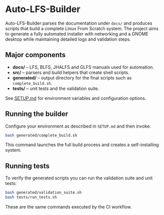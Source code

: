 # Auto-LFS-Builder

Auto-LFS-Builder parses the documentation under `docs/` and produces
scripts that build a complete Linux From Scratch system. The project
aims to generate a fully automated installer with networking and a
GNOME desktop while maintaining detailed logs and validation steps.

## Major components

- **docs/** – LFS, BLFS, JHALFS and GLFS manuals used for automation.
- **src/** – parsers and build helpers that create shell scripts.
- **generated/** – output directory for the final scripts such as
  `complete_build.sh`.
- **tests/** – unit tests and the validation suite.

See [SETUP.md](SETUP.md) for environment variables and configuration
options.

## Running the builder

Configure your environment as described in `SETUP.md` and then invoke:

```bash
bash generated/complete_build.sh
```

This command launches the full build process and creates a self-installing system.

## Running tests

To verify the generated scripts you can run the validation suite and
unit tests:

```bash
bash generated/validation_suite.sh
bash tests/run_tests.sh
```

These are the same commands executed by the CI workflow.
